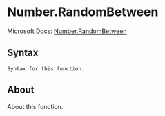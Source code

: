 ---
---

# Number.RandomBetween

Microsoft Docs: [Number.RandomBetween](https://docs.microsoft.com/en-us/powerquery-m/number-randombetween)

## Syntax

```powerquery-m
Syntax for this function.
```

## About

About this function.

